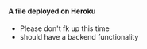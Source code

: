 #### A file deployed on Heroku
* Please don't fk up this time
* should have a backend functionality
